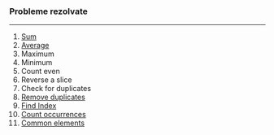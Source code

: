  ### Probleme rezolvate
 ---

 1. [Sum](solved/sum.go)
 2. [Average](solved/average.go)
 3. Maximum
 4. Minimum
 5. Count even
 6. Reverse a slice
 7. Check for duplicates
 8. [Remove duplicates](solved/removeDuplicates.go) 
 9. [Find Index](solved/findIndex.go)
 10. [Count occurrences](solved/countOccurrences.go)
 11. [Common elements](solved/commonElements.go)
 